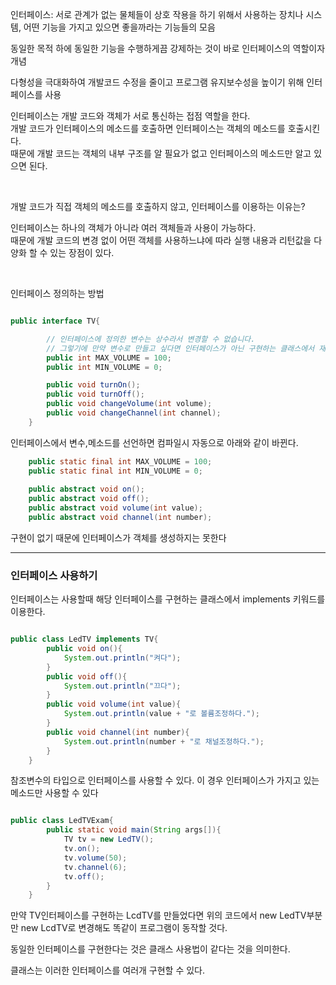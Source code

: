 인터페이스: 서로 관계가 없는 물체들이 상호 작용을 하기 위해서 사용하는 장치나 시스템, 어떤 기능을 가지고 있으면 좋을까라는 기능들의 모음

동일한 목적 하에 동일한 기능을 수행하게끔 강제하는 것이 바로 인터페이스의 역할이자 개념

다형성을 극대화하여 개발코드 수정을 줄이고 프로그램 유지보수성을 높이기 위해 인터페이스를 사용

인터페이스는 개발 코드와 객체가 서로 통신하는 접점 역할을 한다. <br/>
개발 코드가 인터페이스의 메소드를 호출하면 인터페이스는 객체의 메소드를 호출시킨다. <br/>
때문에 개발 코드는 객체의 내부 구조를 알 필요가 없고 인터페이스의 메소드만 알고 있으면 된다.

<br/>

개발 코드가 직접 객체의 메소드를 호출하지 않고, 인터페이스를 이용하는 이유는?

인터페이스는 하나의 객체가 아니라 여러 객체들과 사용이 가능하다. <br/>
때문에 개발 코드의 변경 없이 어떤 객체를 사용하느냐에 따라 실행 내용과 리턴값을 다양화 할 수 있는 장점이 있다.


<br/>

인터페이스 정의하는 방법

```java

public interface TV{

        // 인터페이스에 정의한 변수는 상수라서 변경할 수 없습니다.
        // 그렇기에 만약 변수로 만들고 싶다면 인터페이스가 아닌 구현하는 클래스에서 재정의를 해줘야 
        public int MAX_VOLUME = 100;
        public int MIN_VOLUME = 0;

        public void turnOn();
        public void turnOff();
        public void changeVolume(int volume);
        public void changeChannel(int channel);
    }

```

인터페이스에서 변수,메소드를 선언하면 컴파일시 자동으로 아래와 같이 바뀐다.

```java
    public static final int MAX_VOLUME = 100;
    public static final int MIN_VOLUME = 0;
    
    public abstract void on();
    public abstract void off();
    public abstract void volume(int value);
    public abstract void channel(int number);


```

구현이 없기 때문에 인터페이스가 객체를 생성하지는 못한다

---

### 인터페이스 사용하기

인터페이스는 사용할때 해당 인터페이스를 구현하는 클래스에서 implements 키워드를 이용한다.

```java

public class LedTV implements TV{
        public void on(){
            System.out.println("켜다");
        }
        public void off(){
            System.out.println("끄다");   
        }
        public void volume(int value){
            System.out.println(value + "로 볼륨조정하다.");  
        }
        public void channel(int number){
            System.out.println(number + "로 채널조정하다.");         
        }
    }

```

참조변수의 타입으로 인터페이스를 사용할 수 있다. 이 경우 인터페이스가 가지고 있는 메소드만 사용할 수 있다

```java

public class LedTVExam{
        public static void main(String args[]){
            TV tv = new LedTV();
            tv.on();
            tv.volume(50);
            tv.channel(6);
            tv.off();
        }
    }

```

만약 TV인터페이스를 구현하는 LcdTV를 만들었다면 위의 코드에서 new LedTV부분만 new LcdTV로 변경해도 똑같이 프로그램이 동작할 것다.

동일한 인터페이스를 구현한다는 것은 클래스 사용법이 같다는 것을 의미한다.

클래스는 이러한 인터페이스를 여러개 구현할 수 있다.
